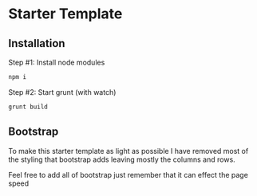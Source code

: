 # Starter Template

## Installation

Step #1: Install node modules 

```bash
npm i 
```

Step #2: Start grunt (with watch)

```bash
grunt build
```

## Bootstrap

To make this starter template as light as possible I have removed most of the styling 
that bootstrap adds leaving mostly the columns and rows.

Feel free to add all of bootstrap just remember that it can effect the page speed 
